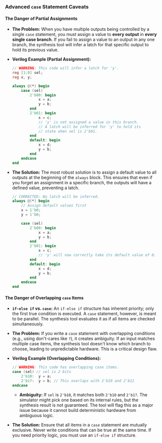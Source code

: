 ### Advanced `case` Statement Caveats

#### The Danger of Partial Assignments

* **The Problem:** When you have multiple outputs being controlled by a single `case` statement, you must assign a value to **every output** in **every single case branch**. If you fail to assign a value to an output in any one branch, the synthesis tool will infer a latch for that specific output to hold its previous value.

* **Verilog Example (Partial Assignment):**
    ```verilog
    // WARNING: This code will infer a latch for 'y'.
    reg [1:0] sel;
    reg x, y;

    always @(*) begin
        case (sel)
            2'b00: begin
                x = a;
                y = b;
            end
            2'b01: begin
                x = c;
                // 'y' is not assigned a value in this branch.
                // A latch will be inferred for 'y' to hold its
                // state when sel is 2'b01.
            end
            default: begin
                x = d;
                y = b;
            end
        endcase
    end
    ```
* **The Solution:** The most robust solution is to assign a default value to all outputs at the beginning of the `always` block. This ensures that even if you forget an assignment in a specific branch, the outputs will have a defined value, preventing a latch.

    ```verilog
    // CORRECTED: No latch will be inferred.
    always @(*) begin
        // Assign default values first
        x = 1'b0;
        y = 1'b0;

        case (sel)
            2'b00: begin
                x = a;
                y = b;
            end
            2'b01: begin
                x = c;
                // 'y' will now correctly take its default value of 0.
            end
            default: begin
                x = d;
                y = b;
            end
        endcase
    end
    ```

#### The Danger of Overlapping `case` Items

* **`if-else if` vs. `case`:** An `if-else if` structure has inherent priority; only the first true condition is executed. A `case` statement, however, is meant to be parallel. The synthesis tool evaluates it as if all items are checked simultaneously.

* **The Problem:** If you write a `case` statement with overlapping conditions (e.g., using don't-cares like `?`), it creates ambiguity. If an input matches multiple case items, the synthesis tool doesn't know which branch to choose, leading to unpredictable hardware. This is a critical design flaw.

* **Verilog Example (Overlapping Conditions):**
    ```verilog
    // WARNING: This code has overlapping case items.
    case (sel) // sel is 2 bits
        2'b10:  y = a;
        2'b1?:  y = b; // This overlaps with 2'b10 and 2'b11
    endcase
    ```
    * **Ambiguity:** If `sel` is `2'b10`, it matches both `2'b10` and `2'b1?`. The simulator might pick one based on its internal rules, but the synthesis result is not guaranteed. The tool will flag this as a major issue because it cannot build deterministic hardware from ambiguous logic.

* **The Solution:** Ensure that all items in a `case` statement are mutually exclusive. Never write conditions that can be true at the same time. If you need priority logic, you must use an `if-else if` structure.